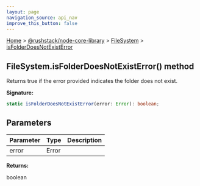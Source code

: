 ```yaml
---
layout: page
navigation_source: api_nav
improve_this_button: false
---
```



[Home](./index.md) &gt; [@rushstack/node-core-library](./node-core-library.md) &gt; [FileSystem](./node-core-library.filesystem.md) &gt; [isFolderDoesNotExistError](./node-core-library.filesystem.isfolderdoesnotexisterror.md)

## FileSystem.isFolderDoesNotExistError() method

Returns true if the error provided indicates the folder does not exist.

<b>Signature:</b>

```typescript
static isFolderDoesNotExistError(error: Error): boolean;
```

## Parameters

|  Parameter | Type | Description |
|  --- | --- | --- |
|  error | Error |  |

<b>Returns:</b>

boolean
